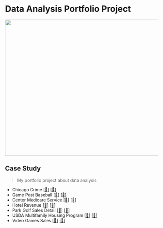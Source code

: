 # Data Analysis Portfolio Project
<img src="https://github.com/Bayunova28/Data_Analyst_Portfolio_Project/blob/main/cover.jpg" width="1000" height="450">

## Case Study
> My portfolio project about data analysis 
- Chicago Crime [[📂](https://github.com/Bayunova28/Data_Analyst_Portfolio_Project/tree/main/Chicago%20Crime)] [[📄](https://datastudio.google.com/u/0/reporting/df80ad96-6bac-4013-9a1e-5348b8c9a538/page/SgHrC)]
- Game Post Baseball [[📂](https://github.com/Bayunova28/Data_Analyst_Portfolio_Project/tree/main/Game%20Post%20Baseball)] [[📄](https://datastudio.google.com/u/0/reporting/cd72bf8d-3279-4f15-b2c8-1cb8149c6fce/page/t3MrC)]
- Center Medicare Service [[📂](https://github.com/Bayunova28/Data_Analyst_Portfolio_Project/tree/main/Center%20Medicare%20Service)] [[📄](https://datastudio.google.com/u/0/reporting/c6f39b60-13c2-47d0-9d2c-c0f40865e52b/page/18TrC)]
- Hotel Revenue [[📂](https://github.com/Bayunova28/Data_Analyst_Portfolio_Project/tree/main/Hotel%20Revenue)] [[📄](https://datastudio.google.com/reporting/a8ed9d58-fb9a-4016-a42d-3b56ae8ff00b)]
- Park Golf Sales Detail [[📂](https://github.com/Bayunova28/Data_Analyst_Portfolio_Project/tree/main/Park%20Golf%20Sales%20Detail)] [[📄](https://datastudio.google.com/reporting/8a102064-95d2-4fea-b0a1-4144b1b31e4c)]
- USDA Multifamily Housing Program [[📂](https://github.com/Bayunova28/Data_Analysis_Portfolio_Project/tree/main/USDA%20Multifamily%20Housing%20Program)] [[📄](https://datastudio.google.com/reporting/47492d1b-3b8e-4059-b012-2e1ec4d9eae6)]
- Video Games Sales [[📂](https://github.com/Bayunova28/Data_Analysis_Portfolio_Project/tree/main/Video%20Games%20Sales)] [[📄](https://datastudio.google.com/reporting/31d47cc9-d9be-45e6-9366-a68e6614f56f)]
